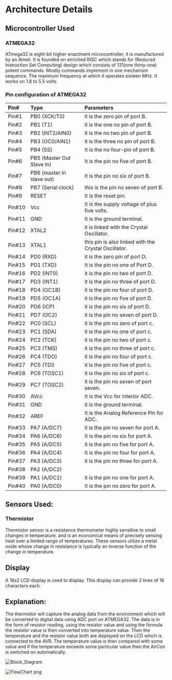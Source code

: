 # **Architecture Details**

## **Microcontroller Used**
### ATMEGA32
ATmega32 is eight-bit higher enactment microcontroller, it is manufactured by an Atmel.
It is founded on enriched RISC which stands for (Reduced Instruction Set Computing) design which consists of
131(one thirty-one) potent commands.
Mostly commands implement in one mechanism sequence. The maximum frequency at which it operates sixteen MHz.
It works on 1.8 to 5.5 volts.

### Pin configuration of ATMEGA32
|Pin#  |  	Type	   |                  Parameters                     |
|:-----|:--------------------|:------------------------------------------|
|Pin#1|	PB0 (XCK/T0)	|it is the zero pin of port B. |
|Pin#2|	PB1 (T1)	|it is the one no pin of port B. |
|Pin#3|	PB2 (INT2/AIN0)	|it is the no two pin of port B. |
|Pin#4|	PB3 (OC0/AIN1)|	it is the three no pin of port B. |
|Pin#5|	PB4 (SS)	|It is the no four-pin of port B. |
|Pin#6|	PB5 (Master Out Slave In)	|It is the pin no five of port B. |
|Pin#7|	PB6 (master in slave out)	|It is the pin no six of port B. |
|Pin#8|	PB7 (Serial clock)	|this is the pin no seven of port B. |
|Pin#9|	    RESET	        |It is the reset pin. |
|Pin#10|   Vcc	        |It is the supply voltage of plus five volts. |
|Pin#11|    	GND	    |It is the ground terminal. |
|Pin#12|       XTAL2	|it is linked with the  Crystal Oscillator. |
|Pin#13|	    XTAL1   |this pin is also linked with the Crystal Oscillator. |
|Pin#14|	PD0 (RXD)	|it is the zero pin of port D. |
|Pin#15|	PD1 (TXD)	|It is the pin no one of Port D. |
|Pin#16|	PD2 (INT0)	|it is the pin no two of port D. |
|Pin#17|	PD3 (INT1)	|it is the pin no three of port D. |
|Pin#18|	PD4 (OC1B)	|it is the pin no four of port D. |
|Pin#19|	PD5 (OC1A)	|it is the pin no five of port D. |
|Pin#20|	PD6 (ICP)	|it is the pin no six of port D. |
|Pin#21|	PD7 (OC2)	|it is the pin no seven of port D. |
|Pin#22|    PC0 (SCL)	|it is the pin no zero of port c. |
|Pin#23|	PC1 (SDA)	|it is the pin no one of port c. |
|Pin#24|	PC2 (TCK)	|it is the pin no two of port c. |
|Pin#25|	PC3 (TMS)	|it is the pin no three of port c. |
|Pin#26|	PC4 (TDO)	|it is the pin no four of port c. |
|Pin#27|	PC5 (TDI)	|it is the pin no five of port c. |
|Pin#28|	PC6 (TOSC1)	|it is the pin no six of port c. |
|Pin#29|	PC7 (TOSC2)	|it is the pin no seven of port seven. |
|Pin#30|    AVcc	    |It is the Vcc for interior ADC. |
|Pin#31|	GND	        |it is the ground terminal.|
|Pin#32|	AREF    	|It is the Analog Reference Pin for ADC.|
|Pin#33|	PA7 (A/DC7)	|it is the pin no seven for port A.|
|Pin#34|	PA6 (A/DC6)	|It is the pin no six for port A.|
|Pin#35|	PA5 (A/DC5)	|it is the pin no five for port A.|
|Pin#36|	PA4 (A/DC4)	|It is the pin no four for port A.|
|Pin#37|	PA3 (A/DC3)	|it is the pin no three for port A.|
|Pin#38|	PA2 (A/DC2)	||it is the pin no two for port A.|
|Pin#39|	PA1 (A/DC1)	|it is the pin no one for port A.|
|Pin#40|	PA0 (A/DC0)	|It is the pin no zero for port A.|

## Sensors Used:

### **Thermistor**
Thermistor sensor is a resistance thermometer highly sensitive to small changes in temperature, 
and is an economical means of precisely sensing heat over a limited range of temperatures. 
These sensors utilize a metal oxide whose change in resistance is typically an inverse function of the change in temperature.

## **Display**
A 16x2 LCD display is used to display. This display can provide 2 lines of 16 characters each.


## Explanation:

The thermistor will capture the analog data from the environment which will be converted to digital data using ADC port on ATMEGA32.
The data is in the form of resistor reading, using the resistor value and using the formula the resistor value is then converted into
temperature value. Then the temperature and the resistor value both are dsiplayed on the LCD which is connected to the AVR.
The temperature value is then compared with some value and if the temperature exceeds some particular value then the AirCon is 
switched on automatically.



![Block_Diagram](https://user-images.githubusercontent.com/47058068/157287824-f86a74f4-e910-4676-976b-6c9bb02011c0.png)


![FlowChart png](https://user-images.githubusercontent.com/47058068/157283578-26924590-314a-4497-91cb-9c89f20c990e.png)
